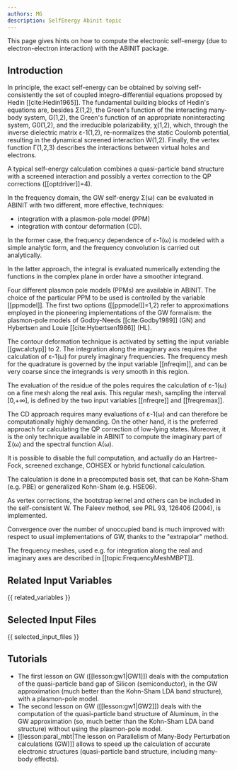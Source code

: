 ```yaml
---
authors: MG
description: SelfEnergy Abinit topic
---
```


This page gives hints on how to compute the electronic self-energy (due to electron-electron interaction) with the ABINIT package.

## Introduction

In principle, the exact self-energy can be obtained by solving self-
consistently the set of coupled integro-differential equations proposed by
Hedin [[cite:Hedin1965]]. The fundamental building blocks of Hedin's equations
are, besides Σ(1,2), the Green's function of the interacting many-body system,
G(1,2), the Green's function of an appropriate noninteracting system, G0(1,2),
and the irreducible polarizability, χ(1,2), which, through the inverse
dielectric matrix ε-1(1,2), re-normalizes the static Coulomb potential,
resulting in the dynamical screened interaction W(1,2). Finally, the vertex
function Γ(1,2,3) describes the interactions between virtual holes and
electrons.

A typical self-energy calculation combines a quasi-particle band structure
with a screened interaction and possibly a vertex correction to the QP
corrections ([[optdriver]]=4).

In the frequency domain, the GW self-energy Σ(ω) can be evaluated in ABINIT
with two different, more effective, techniques:

* integration with a plasmon-pole model (PPM)
* integration with contour deformation (CD).

In the former case, the frequency dependence of ε-1(ω) is modeled with a
simple analytic form, and the frequency convolution is carried out
analytically.

In the latter approach, the integral is evaluated numerically extending the
functions in the complex plane in order have a smoother integrand.

Four different plasmon pole models (PPMs) are available in ABINIT. The choice
of the particular PPM to be used is controlled by the variable [[ppmodel]].
The first two options ([[ppmodel]]=1,2) refer to approximations employed in
the pioneering implementations of the GW formalism: the plasmon-pole models of
Godby-Needs [[cite:Godby1989]] (GN) and Hybertsen and Louie
[[cite:Hybertsen1986]] (HL).

The contour deformation technique is activated by setting the input variable
[[gwcalctyp]] to 2. The integration along the imaginary axis requires the
calculation of ε-1(ω) for purely imaginary frequencies. The frequency mesh for
the quadrature is governed by the input variable [[nfreqim]], and can be very
coarse since the integrands is very smooth in this region.

The evaluation of the residue of the poles requires the calculation of ε-1(ω)
on a fine mesh along the real axis. This regular mesh, sampling the interval
[0,+∞], is defined by the two input variables [[nfreqre]] and [[freqremax]].

The CD approach requires many evaluations of ε-1(ω) and can therefore be
computationally highly demanding. On the other hand, it is the preferred
approach for calculating the QP correction of low-lying states. Moreover, it
is the only technique available in ABINIT to compute the imaginary part of
Σ(ω) and the spectral function A(ω).

It is possible to disable the full computation, and actually do an Hartree-
Fock, screened exchange, COHSEX or hybrid functional calculation.

The calculation is done in a precomputed basis set, that can be Kohn-Sham
(e.g. PBE) or generalized Kohn-Sham (e.g. HSE06).

As vertex corrections, the bootstrap kernel and others can be included in the
self-consistent W. The Faleev method, see PRL 93, 126406 (2004), is
implemented.

Convergence over the number of unoccupied band is much improved with respect
to usual implementations of GW, thanks to the "extrapolar" method.

The frequency meshes, used e.g. for integration along the real and imaginary
axes are described in [[topic:FrequencyMeshMBPT]].



## Related Input Variables

{{ related_variables }}

## Selected Input Files

{{ selected_input_files }}

## Tutorials

* The first lesson on GW ([[lesson:gw1|GW1]]) deals with the computation of the quasi-particle band gap of Silicon (semiconductor), in the GW approximation (much better than the Kohn-Sham LDA band structure), with a plasmon-pole model. 
* The second lesson on GW ([[lesson:gw1|GW2]]) deals with the computation of the quasi-particle band structure of Aluminum, in the GW approximation (so, much better than the Kohn-Sham LDA band structure) without using the plasmon-pole model. 
* [[lesson:paral_mbt|The lesson on Parallelism of Many-Body Perturbation calculations (GW)]] allows to speed up the calculation of accurate electronic structures (quasi-particle band structure, including many-body effects).

